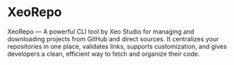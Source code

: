 # XeoRepo
XeoRepo — A powerful CLI tool by Xeo Studio for managing and downloading projects from GitHub and direct sources. It centralizes your repositories in one place, validates links, supports customization, and gives developers a clean, efficient way to fetch and organize their code.
